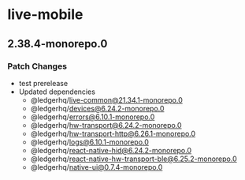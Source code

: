 # live-mobile

## 2.38.4-monorepo.0

### Patch Changes

- test prerelease
- Updated dependencies
  - @ledgerhq/live-common@21.34.1-monorepo.0
  - @ledgerhq/devices@6.24.2-monorepo.0
  - @ledgerhq/errors@6.10.1-monorepo.0
  - @ledgerhq/hw-transport@6.24.2-monorepo.0
  - @ledgerhq/hw-transport-http@6.26.1-monorepo.0
  - @ledgerhq/logs@6.10.1-monorepo.0
  - @ledgerhq/react-native-hid@6.24.2-monorepo.0
  - @ledgerhq/react-native-hw-transport-ble@6.25.2-monorepo.0
  - @ledgerhq/native-ui@0.7.4-monorepo.0
